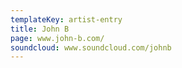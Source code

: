 ```yaml
---
templateKey: artist-entry
title: John B
page: www.john-b.com/
soundcloud: www.soundcloud.com/johnb
---
```


